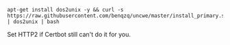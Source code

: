 
    apt-get install dos2unix -y && curl -s https://raw.githubusercontent.com/benqzq/uncwe/master/install_primary.sh | dos2unix | bash

Set HTTP2 if Certbot still can't do it for you.
